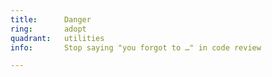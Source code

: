 ```yaml
---
title:      Danger
ring:       adopt
quadrant:   utilities
info:       Stop saying "you forgot to …" in code review

---
```



